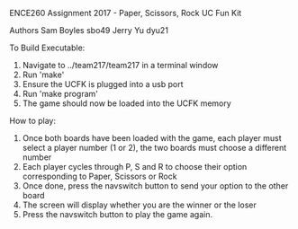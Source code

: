 ENCE260 Assignment 2017 - Paper, Scissors, Rock
UC Fun Kit

Authors
Sam Boyles sbo49
Jerry Yu dyu21


To Build Executable:
1. Navigate to ../team217/team217 in a terminal window
2. Run 'make'
3. Ensure the UCFK is plugged into a usb port
4. Run 'make program'
5. The game should now be loaded into the UCFK memory

How to play:
1. Once both boards have been loaded with the game, each player must select a player number (1 or 2), the two boards must choose a different number
2. Each player cycles through P, S and R to choose their option corresponding to Paper, Scissors or Rock
3. Once done, press the navswitch button to send your option to the other board
4. The screen will display whether you are the winner or the loser
5. Press the navswitch button to play the game again.